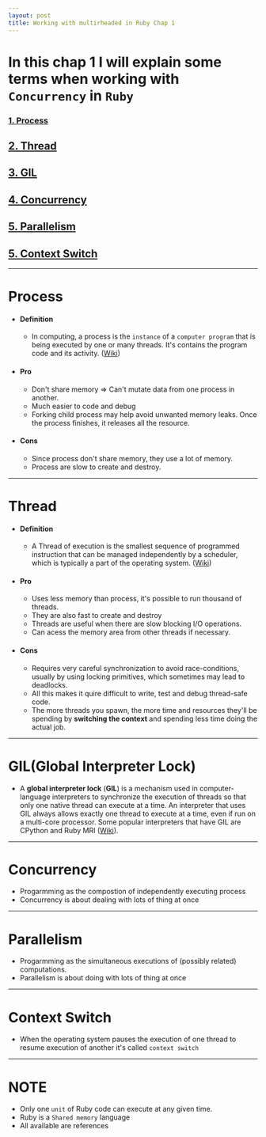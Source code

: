 ```yaml
---
layout: post
title: Working with multirheaded in Ruby Chap 1
---
```

#  In this chap 1 I will explain some terms when working with `Concurrency` in `Ruby`
### [ 1. Process ](#process)
## [ 2. Thread ](#thread)
## [ 3. GIL ](#gil)
## [ 4. Concurrency ](#concurrency)
## [ 5. Parallelism ](#parallelism)
## [ 5. Context Switch ](#context-switch)

---
# Process
  - #### Definition

      - In computing, a process is the `instance` of a `computer program` that is being executed by one or many threads. It's contains the program code and its activity. ([Wiki](<https://en.wikipedia.org/wiki/Process_(computing)>))

  - #### Pro
    - Don't share memory => Can't mutate data from one process in another.
    - Much easier to code and debug
    - Forking child process may help avoid unwanted memory leaks. Once the process finishes, it releases all the resource.
    
  - #### Cons
    - Since process don't share memory, they use a lot of memory.
    - Process are slow to create and destroy.

---
# Thread
  - #### Definition

      - A Thread of execution is the smallest sequence of programmed instruction that can be managed independently by a scheduler, which is typically a part of the operating system. ([Wiki](<https://en.wikipedia.org/wiki/Thread_(computing)>))

  - #### Pro
    - Uses less memory than process, it's possible to run thousand of threads. 
    - They are also fast to create and destroy
    - Threads are useful when there are slow blocking I/O operations.
    - Can acess the memory area from other threads if necessary.
    
  - #### Cons
    - Requires very careful synchronization to avoid race-conditions, usually by using locking primitives, which sometimes may lead to deadlocks.
    - All this makes it quire difficult to write, test and debug thread-safe code.
    - The more threads you spawn, the more time and resources they'll be spending by **switching the context** and spending less time doing the actual job.

---
# GIL(Global Interpreter Lock)
  - A **global interpreter lock** (**GIL**) is a mechanism used in computer-language interpreters to synchronize the execution of threads so that only one native thread can execute at a time. An interpreter that uses GIL always allows exactly one thread to execute at a time, even if run on a multi-core processor. Some popular interpreters that have GIL are CPython and Ruby MRI ([Wiki](<https://en.wikipedia.org/wiki/Global_interpreter_lock>)).

---
# Concurrency
  - Progarmming as the compostion of independently executing process
  - Concurrency is about dealing with lots of thing at once

---
# Parallelism
  - Progarmming as the simultaneous executions of (possibly related) computations.
  - Parallelism is about doing with lots of thing at once

---
# Context Switch
  - When the operating system pauses the execution of one thread to resume execution of another it's called `context switch`

---
# NOTE
  - Only one `unit` of Ruby code can execute at any given time.
  - Ruby is a `Shared memory` language
  - All available are references

